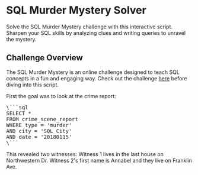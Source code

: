 # SQL Murder Mystery Solver

Solve the SQL Murder Mystery challenge with this interactive script. Sharpen your SQL skills by analyzing clues and writing queries to unravel the mystery.

## Challenge Overview

The SQL Murder Mystery is an online challenge designed to teach SQL concepts in a fun and engaging way. Check out the challenge [here](https://mystery.knightlab.com/) before diving into this script.

First the goal was to look at the crime report:

<pre>
\```sql
SELECT *
FROM crime_scene_report
WHERE type = 'murder'
AND city = 'SQL City'
AND date = '20180115'
\```
</pre>
  
This revealed two witnesses:
Witness 1 lives in the last house on Northwestern Dr.
Witness 2's first name is Annabel and they live on Franklin Ave.
